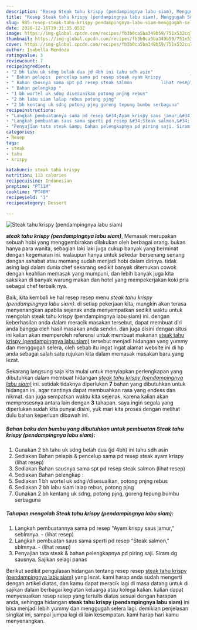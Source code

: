 ```yaml
---
description: "Resep Steak tahu krispy (pendampingnya labu siam), Menggugah Selera"
title: "Resep Steak tahu krispy (pendampingnya labu siam), Menggugah Selera"
slug: 985-resep-steak-tahu-krispy-pendampingnya-labu-siam-menggugah-selera
date: 2020-12-16T19:31:35.053Z
image: https://img-global.cpcdn.com/recipes/fb3b0ca5ba349b59/751x532cq70/steak-tahu-krispy-pendampingnya-labu-siam-foto-resep-utama.jpg
thumbnail: https://img-global.cpcdn.com/recipes/fb3b0ca5ba349b59/751x532cq70/steak-tahu-krispy-pendampingnya-labu-siam-foto-resep-utama.jpg
cover: https://img-global.cpcdn.com/recipes/fb3b0ca5ba349b59/751x532cq70/steak-tahu-krispy-pendampingnya-labu-siam-foto-resep-utama.jpg
author: Isabella Mendoza
ratingvalue: 3
reviewcount: 7
recipeingredient:
- "2 bh tahu uk sdng belah dua jd 4bh ini tahu sdh asin"
- " Bahan pelapis  pencelup sama pd resep steak ayam krispy           lihat resep"
- " Bahan sausnya sama spt pd resep steak salmon           lihat resep"
- " Bahan pelengkap "
- "1 bh wortel uk sdng disesuaikan potong pnjng rebus"
- "2 bh labu siam lalap rebus potong pjng"
- "2 bh kentang uk sdng potong pjng goreng tepung bumbu serbaguna"
recipeinstructions:
- "Langkah pembuatannya sama pd resep &#34;Ayam krispy saus jamur,&#34; seblmnya.           (lihat resep)"
- "Langkah pembuatan saus sama sperti pd resep &#34;Steak salmon,&#34; sblmnya.           (lihat resep)"
- "Penyajian tata steak &amp; bahan pelengkapnya pd piring saji. Siram dg sausnya. Sajikan selagi panas"
categories:
- Resep
tags:
- steak
- tahu
- krispy

katakunci: steak tahu krispy 
nutrition: 113 calories
recipecuisine: Indonesian
preptime: "PT11M"
cooktime: "PT46M"
recipeyield: "1"
recipecategory: Dessert

---
```



![Steak tahu krispy (pendampingnya labu siam)](https://img-global.cpcdn.com/recipes/fb3b0ca5ba349b59/751x532cq70/steak-tahu-krispy-pendampingnya-labu-siam-foto-resep-utama.jpg)

<b><i>steak tahu krispy (pendampingnya labu siam)</i></b>, Memasak merupakan sebuah hobi yang menggembirakan dilakukan oleh berbagai orang. bukan hanya para wanita, sebagian laki laki juga cukup banyak yang berminat dengan kegemaran ini. walaupun hanya untuk sekedar bersenang senang dengan sahabat atau memang sudah menjadi hobi dalam dirinya. tidak asing lagi dalam dunia chef sekarang sedikit banyak ditemukan cowok dengan keahlian memasak yang mumpuni, dan lebih banyak juga kita saksikan di banyak warung makan dan hotel yang mempekerjakan koki pria sebagai chef terbaik nya.



Baik, kita kembali ke hal resep resep menu <i>steak tahu krispy (pendampingnya labu siam)</i>. di setiap pekerjaan kita, mungkin akan terasa menyenangkan apabila sejenak anda menyempatkan sedikit waktu untuk mengolah steak tahu krispy (pendampingnya labu siam) ini. dengan keberhasilan anda dalam meracik masakan tersebut, dapat membuat diri anda bangga oleh hasil masakan anda sendiri. dan juga disini dengan situs ini kalian akan memperoleh referensi untuk membuat makanan <u>steak tahu krispy (pendampingnya labu siam)</u> tersebut menjadi hidangan yang yummy dan menggugah selera, oleh sebab itu ingat ingat alamat website ini di hp anda sebagai salah satu rujukan kita dalam memasak masakan baru yang lezat.


Sekarang langsung saja kita mulai untuk menyiapkan perlengkapan yang dibutuhkan dalam membuat hidangan <u><i>steak tahu krispy (pendampingnya labu siam)</i></u> ini. setidak tidaknya diperlukan <b>7</b> bahan yang dibutuhkan untuk hidangan ini. agar nantinya dapat membuahkan rasa yang endess dan nikmat. dan juga sempatkan waktu kita sejenak, karena kalian akan memprosesnya antara lain dengan <b>3</b> tahapan. saya ingin segala yang diperlukan sudah kita punyai disini, yuk mari kita proses dengan melihat dulu bahan keperluan dibawah ini.

<!--inarticleads1-->

##### Bahan baku dan bumbu yang dibutuhkan untuk pembuatan Steak tahu krispy (pendampingnya labu siam):

1. Gunakan 2 bh tahu uk sdng belah dua (jd 4bh) ini tahu sdh asin
1. Sediakan  Bahan pelapis &amp; pencelup sama pd resep steak ayam krispy           (lihat resep)
1. Sediakan  Bahan sausnya sama spt pd resep steak salmon           (lihat resep)
1. Sediakan  Bahan pelengkap :
1. Sediakan 1 bh wortel uk sdng /disesuaikan, potong pnjng rebus
1. Sediakan 2 bh labu siam lalap rebus, potong pjng
1. Gunakan 2 bh kentang uk sdng, potong pjng, goreng tepung bumbu serbaguna




<!--inarticleads2-->

##### Tahapan mengolah Steak tahu krispy (pendampingnya labu siam):

1. Langkah pembuatannya sama pd resep &#34;Ayam krispy saus jamur,&#34; seblmnya. -           (lihat resep)
1. Langkah pembuatan saus sama sperti pd resep &#34;Steak salmon,&#34; sblmnya. -           (lihat resep)
1. Penyajian tata steak &amp; bahan pelengkapnya pd piring saji. Siram dg sausnya. Sajikan selagi panas




Berikut sedikit pengulasan hidangan tentang resep resep <u>steak tahu krispy (pendampingnya labu siam)</u> yang lezat. kami harap anda sudah mengerti dengan artikel diatas, dan kamu dapat meracik lagi di masa datang untuk di sajikan dalam berbagai kegiatan keluarga atau kolega kalian. kalian dapat menyesuaikan resep resep yang tertulis diatas sesuai dengan harapan anda, sehingga hidangan <b>steak tahu krispy (pendampingnya labu siam)</b> ini bisa menjadi lebih yummy dan menggugah selera lagi. demikian penjelasan singkat ini, sampai jumpa lagi di lain kesempatan. kami harap hari kamu menyenangkan.
